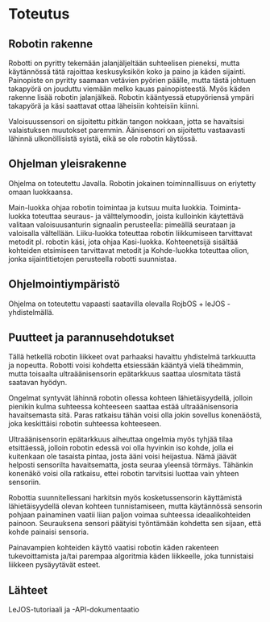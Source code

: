 # Toteutus

## Robotin rakenne

Robotti on pyritty tekemään jalanjäljeltään suhteelisen pieneksi, mutta käytännössä tätä rajoittaa keskusyksikön koko ja paino ja 
käden sijainti. Painopiste on pyritty saamaan vetävien pyörien päälle, mutta tästä johtuen takapyörä on jouduttu viemään melko 
kauas painopisteestä. Myös käden rakenne lisää robotin jalanjälkeä. Robotin kääntyessä etupyöriensä ympäri takapyörä ja käsi 
saattavat ottaa läheisiin kohteisiin kiinni.

Valoisuussensori on sijoitettu pitkän tangon nokkaan, jotta se havaitsisi valaistuksen muutokset paremmin. Äänisensori on 
sijoitettu vastaavasti lähinnä ulkonöllisistä syistä, eikä se ole robotin käytössä.

## Ohjelman yleisrakenne

Ohjelma on toteutettu Javalla. Robotin jokainen toiminnallisuus on eriytetty omaan luokkaansa.

Main-luokka ohjaa robotin toimintaa ja kutsuu muita luokkia. Toiminta-luokka toteuttaa seuraus- ja välttelymoodin, joista 
kulloinkin käytettävä valitaan valoisuusanturin signaalin perusteella: pimeällä seurataan ja valoisalla vältellään. Liiku-luokka 
toteuttaa robotin liikkumiseen tarvittavat metodit pl. robotin käsi, jota ohjaa Kasi-luokka. Kohteenetsijä sisältää kohteiden 
etsimiseen tarvittavat metodit ja Kohde-luokka toteuttaa olion, jonka sijaintitietojen perusteella robotti suunnistaa.

## Ohjelmointiympäristö

Ohjelma on toteutettu vapaasti saatavilla olevalla RojbOS + leJOS -yhdistelmällä.

## Puutteet ja parannusehdotukset

Tällä hetkellä robotin liikkeet ovat parhaaksi havaittu yhdistelmä tarkkuutta ja nopeutta. Robotti voisi kohdetta etsiessään
kääntyä vielä tiheämmin, mutta toisaalta ultraäänisensorin epätarkkuus saattaa ulosmitata tästä saatavan hyödyn.

Ongelmat syntyvät lähinnä robotin ollessa kohteen lähietäisyydellä, jolloin pienikin kulma suhteessa kohteeseen saattaa estää 
ultraäänisensoria havaitsemasta sitä. Paras ratkaisu tähän voisi olla jokin sovellus konenäöstä, joka keskittäisi robotin 
suhteessa kohteeseen.

Ultraäänisensorin epätarkkuus aiheuttaa ongelmia myös tyhjää tilaa etsittäessä, jolloin robotin edessä voi olla hyvinkin iso 
kohde, jolla ei kuitenkaan ole tasaista pintaa, josta ääni voisi heijastua. Nämä jäävät helposti sensorilta havaitsematta, josta
seuraa yleensä törmäys. Tähänkin konenäkö voisi olla ratkaisu, ettei robotin tarvitsisi luottaa vain yhteen sensoriin.

Robottia suunnitellessani harkitsin myös kosketussensorin käyttämistä lähietäisyydellä olevan kohteen tunnistamiseen, mutta 
käytännössä sensorin pohjaan painaminen vaatii liian paljon voimaa suhteessa ideaalikohteiden painoon. Seurauksena sensori 
päätyisi työntämään kohdetta sen sijaan, että kohde painaisi sensoria. 

Painavampien kohteiden käyttö vaatisi robotin käden rakenteen tukevoittamista ja/tai parempaa algoritmia käden liikkeelle, joka 
tunnistaisi liikkeen pysäyytävät esteet.

## Lähteet

LeJOS-tutoriaali ja -API-dokumentaatio
